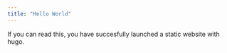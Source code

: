 ```yaml
---
title: "Hello World"
---
```


If you can read this, you have succesfully launched a static website with hugo.